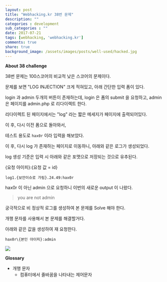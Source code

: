 ```yaml
---
layout: post
title: "Webhacking.kr 38번 문제"
description: ""
categories : development
sub_categories : ""
date: 2017-07-21
tags: [webhacking, 'webhacking.kr']
comments: true
share: true
background_image: /assets/images/posts/well-used/hacked.jpg
---
```


**About 38 challenge**

  

38번 문제는 100스코어의 비교적 낮은 스코어의 문제이다.

문제를 보면 "LOG INJECTION" 크게 적혀있고, 아래 간단한 입력 폼이 있다.

  

login 과 admin 두개의 버튼이 존재하는데, login 은 폼의 submit 을 요청하고, admin은 페이지를 admin.php 로
리다이렉트 한다.

리다이렉트 된 페이지에서는 "log" 라는 짧은 메세지가 페이지에 출력되어있다.

  

이 후, 다시 이전 폼으로 돌아와서,

테스트 용도로 `hax0r` 이라 입력을 해보았다.

  

이 후, 다시 log 가 존재하는 페이지로 이동하니, 아래와 같은 로그가 생성되었다.

log 생성 기준은 입력 시 아래와 같은 포맷으로 저장되는 것으로 유추된다.

  

{요청 아이피}:{요청 값 = id}

  

    log1.{보안이슈로 가림}.24.49:hax0r 

  

hax0r 이 아닌 admin 으로 요청하니 이번의 새로운 output 이 나왔다.

  

> you are not admin  

  

궁극적으로 비 정상적 로그를 생성하여 본 문제를 Solve 해야 한다.

개행 문자를 사용해서 본 문제를 해결할거다.

  

아래와 같은 값을 생성하여 재 요청한다.

  

    hax0r\{본인 아이피}:admin

  

  

![](/assets/images/posts/789/2554FA4D5971C89F1ED30A.PNG)

  

  

**Glossary**

  

  * 개행 문자
    * 컴퓨터에서 줄바꿈을 나타내는 제어문자

  

